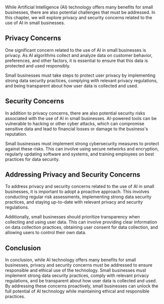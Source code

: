
While Artificial Intelligence (AI) technology offers many benefits for small businesses, there are also potential challenges that must be addressed. In this chapter, we will explore privacy and security concerns related to the use of AI in small businesses.

Privacy Concerns
----------------

One significant concern related to the use of AI in small businesses is privacy. As AI algorithms collect and analyze data on customer behavior, preferences, and other factors, it is essential to ensure that this data is protected and used responsibly.

Small businesses must take steps to protect user privacy by implementing strong data security practices, complying with relevant privacy regulations, and being transparent about how user data is collected and used.

Security Concerns
-----------------

In addition to privacy concerns, there are also potential security risks associated with the use of AI in small businesses. AI-powered tools can be vulnerable to hacking or other cyber attacks, which can compromise sensitive data and lead to financial losses or damage to the business's reputation.

Small businesses must implement strong cybersecurity measures to protect against these risks. This can involve using secure networks and encryption, regularly updating software and systems, and training employees on best practices for data security.

Addressing Privacy and Security Concerns
----------------------------------------

To address privacy and security concerns related to the use of AI in small businesses, it is important to adopt a proactive approach. This involves conducting regular risk assessments, implementing strong data security practices, and staying up-to-date with relevant privacy and security regulations.

Additionally, small businesses should prioritize transparency when collecting and using user data. This can involve providing clear information on data collection practices, obtaining user consent for data collection, and allowing users to control their own data.

Conclusion
----------

In conclusion, while AI technology offers many benefits for small businesses, privacy and security concerns must be addressed to ensure responsible and ethical use of the technology. Small businesses must implement strong data security practices, comply with relevant privacy regulations, and be transparent about how user data is collected and used. By addressing these concerns proactively, small businesses can unlock the full potential of AI technology while maintaining ethical and responsible practices.
